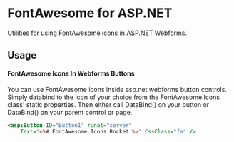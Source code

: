 # FontAwesome for ASP.NET

Utilities for using FontAwesome icons in ASP.NET Webforms.

## Usage

#### FontAwesome Icons In Webforms Buttons

You can use FontAwesome icons inside asp.net webforms button controls. Simply databind
to the icon of your choice from the FontAwesome.Icons class' static properties. 
Then either call DataBind() on your button or DataBind() on your parent control or page.

```asp
<asp:Button ID="Button1" runat="server" 
    Text="<%# FontAwesome.Icons.Rocket %>" CssClass="fa" />
```